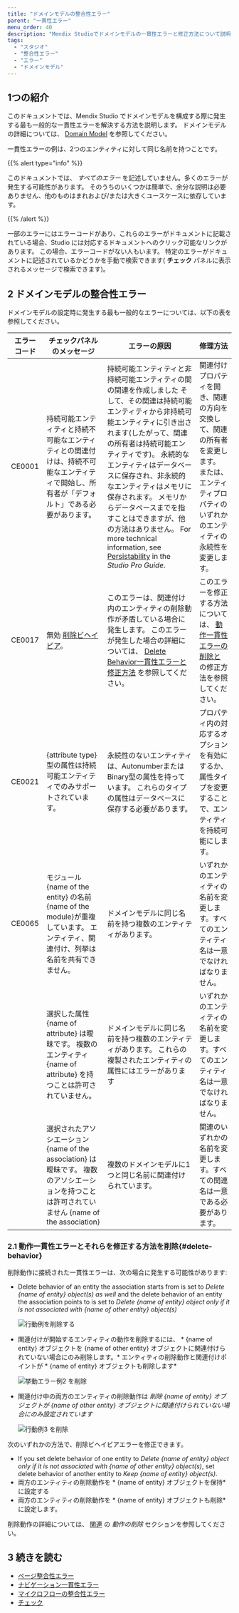 ```yaml
---
title: "ドメインモデルの整合性エラー"
parent: "一貫性エラー"
menu_order: 40
description: "Mendix Studioでドメインモデルの一貫性エラーと修正方法について説明します。"
tags:
  - "スタジオ"
  - "整合性エラー"
  - "エラー"
  - "ドメインモデル"
---
```


## 1つの紹介

このドキュメントでは、Mendix Studio でドメインモデルを構成する際に発生する最も一般的な一貫性エラーを解決する方法を説明します。 ドメインモデルの詳細については、 [Domain Model](domain-models) を参照してください。

一貫性エラーの例は、2つのエンティティに対して同じ名前を持つことです。

{{% alert type="info" %}}

このドキュメントでは、 *すべてのエラー* を記述していません。多くのエラーが発生する可能性があります。 そのうちのいくつかは簡単で、余分な説明は必要ありません、他のものはまれおよび/または大きくユースケースに依存しています。

{{% /alert %}}

一部のエラーにはエラーコードがあり、これらのエラーがドキュメントに記載されている場合、Studio には対応するドキュメントへのクリック可能なリンクがあります。 この場合、エラーコードがない人もいます。 特定のエラーがドキュメントに記述されているかどうかを手動で検索できます( **チェック** パネルに表示されるメッセージで検索できます)。

## 2 ドメインモデルの整合性エラー

ドメインモデルの設定時に発生する最も一般的なエラーについては、以下の表を参照してください。

| エラーコード | チェックパネルのメッセージ                                                                                       | エラーの原因                                                                                                                                                                                                                                                                                                | 修理方法                                                                         |
| ------ | --------------------------------------------------------------------------------------------------- | ----------------------------------------------------------------------------------------------------------------------------------------------------------------------------------------------------------------------------------------------------------------------------------------------------- | ---------------------------------------------------------------------------- |
| CE0001 | 持続可能エンティティと持続不可能なエンティティとの関連付けは、持続不可能なエンティティで開始し、所有者が「デフォルト」である必要があります。                              | 持続可能エンティティと非持続可能エンティティの間の関連を作成しました そして、その関連は持続可能エンティティから非持続可能エンティティに引き出されます(したがって、関連の所有者は持続可能エンティティです)。 永続的なエンティティはデータベースに保存され、非永続的なエンティティはメモリに保存されます。 メモリからデータベースまでを指すことはできますが、他の方法はありません。 For more technical information, see [Persistability](/refguide/persistability) in the *Studio Pro Guide*. | 関連付けプロパティを開き、関連の方向を交換して、関連の所有者を変更します。 または、エンティティプロパティのいずれかのエンティティの永続性を変更します。 |
| CE0017 | 無効 [削除ビヘイビア](domain-models-association-properties#delete-behavior)。                                 | このエラーは、関連付け内のエンティティの削除動作が矛盾している場合に発生します。 このエラーが発生した場合の詳細については、 [Delete Behavior一貫性エラーと修正方法](#delete-behavior) を参照してください。                                                                                                                                                                              | このエラーを修正する方法については、 [動作一貫性エラーの削除と](#delete-behavior) の修正方法を参照してください。          |
| CE0021 | {attribute type} 型の属性は持続可能エンティティでのみサポートされています。                                                      | 永続性のないエンティティは、AutonumberまたはBinary型の属性を持っています。 これらのタイプの属性はデータベースに保存する必要があります。                                                                                                                                                                                                                          | プロパティ内の対応するオプションを有効にするか、属性タイプを変更することで、エンティティを持続可能にします。                       |
| CE0065 | モジュール {name of the entity} の名前 {name of the module}が重複しています。 エンティティ、関連付け、列挙は名前を共有できません。             | ドメインモデルに同じ名前を持つ複数のエンティティがあります。                                                                                                                                                                                                                                                                        | いずれかのエンティティの名前を変更します。すべてのエンティティ名は一意でなければなりません。                               |
|        | 選択した属性 {name of attribute} は曖昧です。 複数のエンティティ {name of attribute} を持つことは許可されていません。                    | ドメインモデルに同じ名前を持つ複数のエンティティがあります。 これらの複製されたエンティティの属性にはエラーがあります                                                                                                                                                                                                                                           | いずれかのエンティティの名前を変更します。すべてのエンティティ名は一意でなければなりません。                               |
|        | 選択されたアソシエーション {name of the association} は曖昧です。 複数のアソシエーションを持つことは許可されていません {name of the association} | 複数のドメインモデルに1つと同じ名前に関連付けられています。                                                                                                                                                                                                                                                                        | 関連のいずれかの名前を変更します。すべての関連名は一意である必要があります。                                       |

### 2.1 動作一貫性エラーとそれらを修正する方法を削除{#delete-behavior}

 削除動作に接続された一貫性エラーは、次の場合に発生する可能性があります:

*  Delete behavior of an entity the association starts from is set to *Delete {name of entity} object(s) as well* and the delete behavior of an entity the association points to is set to *Delete {name of entity} object only if it is not associated with {name of other entity} object(s)*

    ![行動例を削除する](attachments/consistency-errors-domain-model/delete-behavior-error-example1.png)

*  関連付けが開始するエンティティの動作を削除するには、 * {name of entity} オブジェクトを {name of other entity} オブジェクトに関連付けられていない場合にのみ削除します。* エンティティの削除動作と関連付けポイントが * {name of entity} オブジェクトも削除します*

    ![挙動エラー例2 を削除](attachments/consistency-errors-domain-model/delete-behavior-error-example2.png)

*  関連付け中の両方のエンティティの削除動作は *削除 {name of entity} オブジェクトが {name of other entity} オブジェクトに関連付けられていない場合にのみ設定されています*

    ![行動例3 を削除](attachments/consistency-errors-domain-model/delete-behavior-error-example3.png)

次のいずれかの方法で、削除ビヘイビアエラーを修正できます。

* If  you set delete behavior of one entity to *Delete {name of entity} object only if it is not associated with {name of other entity} object(s)*, set delete behavior of another entity to *Keep {name of entity} object(s)*.
* 両方のエンティティの削除動作を * {name of entity} オブジェクトを保持* に設定する
* 両方のエンティティの削除動作を * {name of entity} オブジェクトも削除* に設定します。

削除動作の詳細については、 [関連](domain-models-association-properties#delete-behavior) の *動作の削除* セクションを参照してください。

## 3 続きを読む

* [ページ整合性エラー](consistency-errors-pages)
* [ナビゲーション一貫性エラー](consistency-errors-navigation)
* [マイクロフローの整合性エラー](consistency-errors-microflows)
* [チェック](チェック)